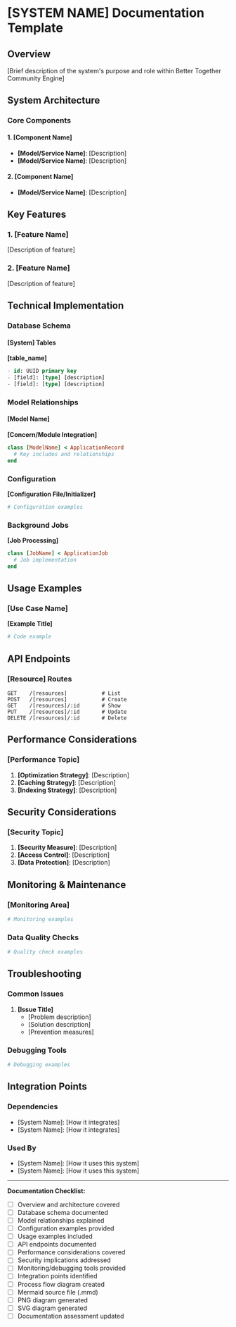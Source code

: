 # [SYSTEM NAME] Documentation Template

## Overview

[Brief description of the system's purpose and role within Better Together Community Engine]

## System Architecture

### Core Components

#### 1. [Component Name]
- **[Model/Service Name]**: [Description]
- **[Model/Service Name]**: [Description]

#### 2. [Component Name]  
- **[Model/Service Name]**: [Description]

## Key Features

### 1. [Feature Name]
[Description of feature]

### 2. [Feature Name]
[Description of feature]

## Technical Implementation

### Database Schema

#### [System] Tables

**[table_name]**
```sql
- id: UUID primary key
- [field]: [type] [description]
- [field]: [type] [description]
```

### Model Relationships

#### [Model Name]

**[Concern/Module Integration]**
```ruby
class [ModelName] < ApplicationRecord
  # Key includes and relationships
end
```

### Configuration

**[Configuration File/Initializer]**
```ruby
# Configuration examples
```

### Background Jobs

**[Job Processing]**
```ruby
class [JobName] < ApplicationJob
  # Job implementation
end
```

## Usage Examples

### [Use Case Name]

**[Example Title]**
```ruby
# Code example
```

## API Endpoints

### [Resource] Routes
```
GET    /[resources]           # List
POST   /[resources]           # Create  
GET    /[resources]/:id       # Show
PUT    /[resources]/:id       # Update
DELETE /[resources]/:id       # Delete
```

## Performance Considerations

### [Performance Topic]

1. **[Optimization Strategy]**: [Description]
2. **[Caching Strategy]**: [Description]
3. **[Indexing Strategy]**: [Description]

## Security Considerations

### [Security Topic]

1. **[Security Measure]**: [Description]
2. **[Access Control]**: [Description]
3. **[Data Protection]**: [Description]

## Monitoring & Maintenance

### [Monitoring Area]

```ruby
# Monitoring examples
```

### Data Quality Checks

```ruby
# Quality check examples
```

## Troubleshooting

### Common Issues

1. **[Issue Title]**
   - [Problem description]
   - [Solution description]
   - [Prevention measures]

### Debugging Tools

```ruby
# Debugging examples
```

## Integration Points

### Dependencies
- [System Name]: [How it integrates]
- [System Name]: [How it integrates]

### Used By
- [System Name]: [How it uses this system]
- [System Name]: [How it uses this system]

---

**Documentation Checklist:**
- [ ] Overview and architecture covered
- [ ] Database schema documented
- [ ] Model relationships explained
- [ ] Configuration examples provided
- [ ] Usage examples included
- [ ] API endpoints documented
- [ ] Performance considerations covered
- [ ] Security implications addressed
- [ ] Monitoring/debugging tools provided
- [ ] Integration points identified
- [ ] Process flow diagram created
- [ ] Mermaid source file (.mmd)
- [ ] PNG diagram generated
- [ ] SVG diagram generated
- [ ] Documentation assessment updated
